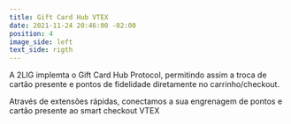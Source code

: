 ```yaml
---
title: Gift Card Hub VTEX
date: 2021-11-24 20:46:00 -02:00
position: 4
image_side: left
text_side: rigth
---
```


A 2LIG implemta o Gift Card Hub Protocol, permitindo assim a troca de cartão presente e pontos de fidelidade diretamente no carrinho/checkout.

Através de extensões rápidas, conectamos a sua engrenagem de pontos e cartão presente ao smart checkout VTEX